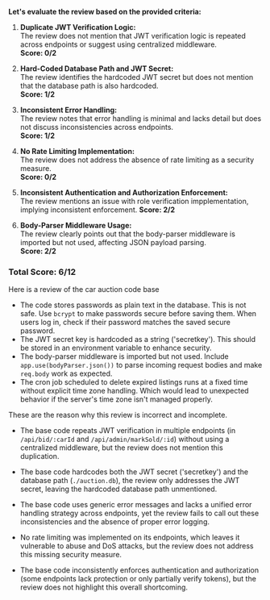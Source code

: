 **Let's evaluate the review based on the provided criteria:**

1. **Duplicate JWT Verification Logic:**  
   The review does not mention that JWT verification logic is repeated across endpoints or suggest using centralized middleware.  
   **Score: 0/2**

2. **Hard-Coded Database Path and JWT Secret:**  
   The review identifies the hardcoded JWT secret but does not mention that the database path is also hardcoded.  
   **Score: 1/2**

3. **Inconsistent Error Handling:**  
   The review notes that error handling is minimal and lacks detail but does not discuss inconsistencies across endpoints.  
   **Score: 1/2**

4. **No Rate Limiting Implementation:**  
   The review does not address the absence of rate limiting as a security measure.  
   **Score: 0/2**

5. **Inconsistent Authentication and Authorization Enforcement:**  
   The review mentions an issue with role verification impplementation, implying inconsistent enforcement.
   **Score: 2/2**

6. **Body-Parser Middleware Usage:**  
   The review clearly points out that the body-parser middleware is imported but not used, affecting JSON payload parsing.  
   **Score: 2/2**

### Total Score: 6/12

Here is a review of the car auction code base

- The code stores passwords as plain text in the database. This is not safe. Use `bcrypt` to make passwords secure before saving them. When users log in, check if their password matches the saved secure password.
- The JWT secret key is hardcoded as a string ('secretkey'). This should be stored in an environment variable to enhance security.
- The body-parser middleware is imported but not used. Include `app.use(bodyParser.json())` to parse incoming request bodies and make `req.body` work as expected.
- The cron job scheduled to delete expired listings runs at a fixed time without explicit time zone handling. Which would lead to unexpected behavior if the server's time zone isn't managed properly.

These are the reason why this review is incorrect and incomplete.

- The base code repeats JWT verification in multiple endpoints (in `/api/bid/:carId` and `/api/admin/markSold/:id`) without using a centralized middleware, but the review does not mention this duplication.

- The base code hardcodes both the JWT secret ('secretkey') and the database path (`./auction.db`), the review only addresses the JWT secret, leaving the hardcoded database path unmentioned.

- The base code uses generic error messages and lacks a unified error handling strategy across endpoints, yet the review fails to call out these inconsistencies and the absence of proper error logging.

- No rate limiting was implemented on its endpoints, which leaves it vulnerable to abuse and DoS attacks, but the review does not address this missing security measure.

- The base code inconsistently enforces authentication and authorization (some endpoints lack protection or only partially verify tokens), but the review does not highlight this overall shortcoming.

